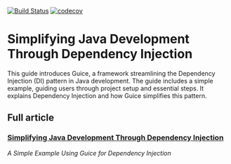 [![Build Status](https://travis-ci.com/wagnerjfr/guice-simple-example.svg?branch=master)](https://travis-ci.com/wagnerjfr/guice-simple-example)
[![codecov](https://codecov.io/gh/wagnerjfr/guice-simple-example/branch/master/graph/badge.svg)](https://codecov.io/gh/wagnerjfr/guice-simple-example)

# Simplifying Java Development Through Dependency Injection

This guide introduces Guice, a framework streamlining the Dependency Injection (DI) pattern in Java development. The guide includes a simple example, guiding users through project setup and essential steps. It explains Dependency Injection and how Guice simplifies this pattern.

## Full article
### [Simplifying Java Development Through Dependency Injection](https://levelup.gitconnected.com/simplifying-java-development-through-dependency-injection-6cae567e53fd)
_A Simple Example Using Guice for Dependency Injection_

